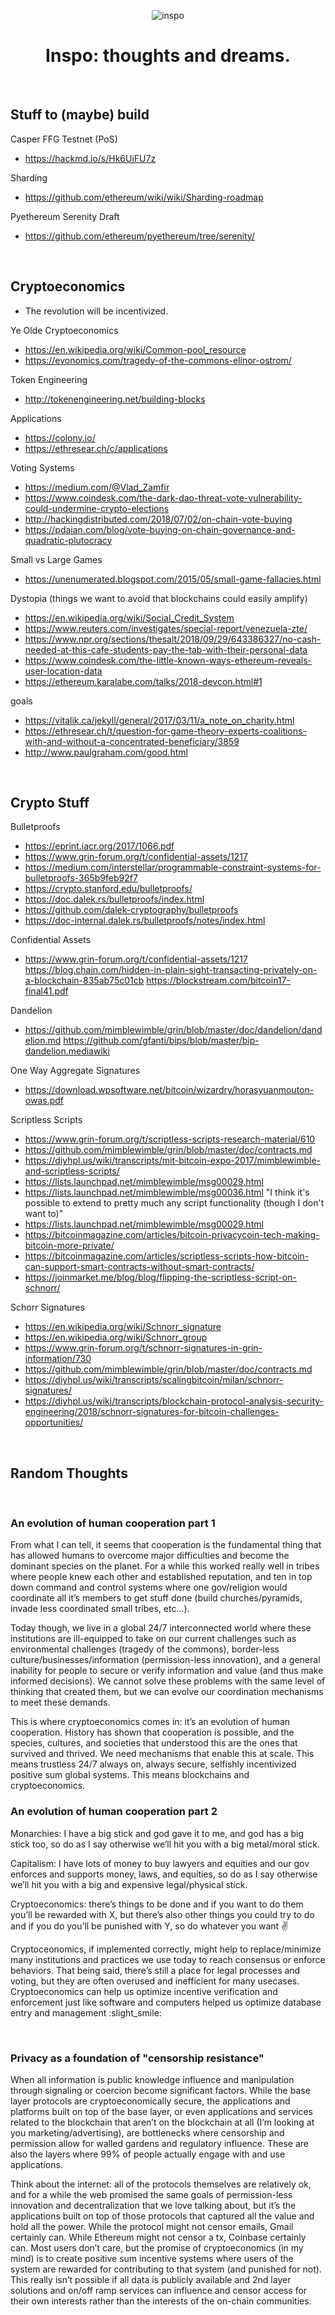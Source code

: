 <p align="center">
    <img src="inspo.jpg" alt="inspo">  
</p>

<h1 align="center">
    Inspo: thoughts and dreams.
</h1>

<br>

## Stuff to (maybe) build

Casper FFG Testnet (PoS)
- https://hackmd.io/s/Hk6UiFU7z

Sharding
- https://github.com/ethereum/wiki/wiki/Sharding-roadmap

Pyethereum Serenity Draft
- https://github.com/ethereum/pyethereum/tree/serenity/

<br>

## Cryptoeconomics
- The revolution will be incentivized.

Ye Olde Cryptoeconomics
  - https://en.wikipedia.org/wiki/Common-pool_resource
  - https://evonomics.com/tragedy-of-the-commons-elinor-ostrom/

Token Engineering
  - http://tokenengineering.net/building-blocks

Applications
  - https://colony.io/
  - https://ethresear.ch/c/applications

Voting Systems
  - https://medium.com/@Vlad_Zamfir
  - https://www.coindesk.com/the-dark-dao-threat-vote-vulnerability-could-undermine-crypto-elections
  - http://hackingdistributed.com/2018/07/02/on-chain-vote-buying
  - https://pdaian.com/blog/vote-buying-on-chain-governance-and-quadratic-plutocracy

Small vs Large Games
  - https://unenumerated.blogspot.com/2015/05/small-game-fallacies.html

Dystopia (things we want to avoid that blockchains could easily amplify)
  - https://en.wikipedia.org/wiki/Social_Credit_System
  - https://www.reuters.com/investigates/special-report/venezuela-zte/
  - https://www.npr.org/sections/thesalt/2018/09/29/643386327/no-cash-needed-at-this-cafe-students-pay-the-tab-with-their-personal-data
  - https://www.coindesk.com/the-little-known-ways-ethereum-reveals-user-location-data
  - https://ethereum.karalabe.com/talks/2018-devcon.html#1

goals
  - https://vitalik.ca/jekyll/general/2017/03/11/a_note_on_charity.html
  - https://ethresear.ch/t/question-for-game-theory-experts-coalitions-with-and-without-a-concentrated-beneficiary/3859
  - http://www.paulgraham.com/good.html

<br>

## Crypto Stuff

Bulletproofs
- https://eprint.iacr.org/2017/1066.pdf
- https://www.grin-forum.org/t/confidential-assets/1217
- https://medium.com/interstellar/programmable-constraint-systems-for-bulletproofs-365b9feb92f7
- https://crypto.stanford.edu/bulletproofs/
- https://doc.dalek.rs/bulletproofs/index.html
- https://github.com/dalek-cryptography/bulletproofs
- https://doc-internal.dalek.rs/bulletproofs/notes/index.html

Confidential Assets
- https://www.grin-forum.org/t/confidential-assets/1217 https://blog.chain.com/hidden-in-plain-sight-transacting-privately-on-a-blockchain-835ab75c01cb https://blockstream.com/bitcoin17-final41.pdf

Dandelion
- https://github.com/mimblewimble/grin/blob/master/doc/dandelion/dandelion.md https://github.com/gfanti/bips/blob/master/bip-dandelion.mediawiki

One Way Aggregate Signatures
- https://download.wpsoftware.net/bitcoin/wizardry/horasyuanmouton-owas.pdf

Scriptless Scripts
- https://www.grin-forum.org/t/scriptless-scripts-research-material/610 
- https://github.com/mimblewimble/grin/blob/master/doc/contracts.md
- https://diyhpl.us/wiki/transcripts/mit-bitcoin-expo-2017/mimblewimble-and-scriptless-scripts/ 
- https://lists.launchpad.net/mimblewimble/msg00029.html 
- https://lists.launchpad.net/mimblewimble/msg00036.html "I think it's possible to extend to pretty much any script functionality (though I don't want to)"
- https://lists.launchpad.net/mimblewimble/msg00029.html
- https://bitcoinmagazine.com/articles/bitcoin-privacycoin-tech-making-bitcoin-more-private/ 
- https://bitcoinmagazine.com/articles/scriptless-scripts-how-bitcoin-can-support-smart-contracts-without-smart-contracts/ 
- https://joinmarket.me/blog/blog/flipping-the-scriptless-script-on-schnorr/

Schorr Signatures
- https://en.wikipedia.org/wiki/Schnorr_signature
- https://en.wikipedia.org/wiki/Schnorr_group
- https://www.grin-forum.org/t/schnorr-signatures-in-grin-information/730
- https://github.com/mimblewimble/grin/blob/master/doc/contracts.md
- https://diyhpl.us/wiki/transcripts/scalingbitcoin/milan/schnorr-signatures/
- https://diyhpl.us/wiki/transcripts/blockchain-protocol-analysis-security-engineering/2018/schnorr-signatures-for-bitcoin-challenges-opportunities/

<br>

## Random Thoughts

<br>

### An evolution of human cooperation part 1

From what I can tell, it seems that cooperation is the fundamental thing that has allowed humans to overcome major difficulties and become the dominant species on the planet. For a while this worked really well in tribes where people knew each other and established reputation, and ten in top down command and control systems where one gov/religion would coordinate all it’s members to get stuff done (build churches/pyramids, invade less coordinated small tribes, etc…).

Today though, we live in a global 24/7 interconnected world where these institutions are ill-equipped to take on our current challenges such as environmental challenges (tragedy of the commons), border-less culture/businesses/information (permission-less innovation), and a general inability for people to secure or verify information and value (and thus make informed decisions). We cannot solve these problems with the same level of thinking that created them, but we can evolve our coordination mechanisms to meet these demands.

This is where cryptoeconomics comes in: it’s an evolution of human cooperation. History has shown that cooperation is possible, and the species, cultures, and societies that understood this are the ones that survived and thrived. We need mechanisms that enable this at scale. This means trustless 24/7 always on, always secure, selfishly incentivized positive sum global systems. This means blockchains and cryptoeconomics.

### An evolution of human cooperation part 2

Monarchies: I have a big stick and god gave it to me, and god has a big stick too, so do as I say otherwise we’ll hit you with a big metal/moral stick.

Capitalism: I have lots of money to buy lawyers and equities and our gov enforces and supports money, laws, and equities, so do as I say otherwise we’ll hit you with a big and expensive legal/physical stick.

Cryptoeconomics: there’s things to be done and if you want to do them you’ll be rewarded with X, but there’s also other things you could try to do and if you do you’ll be punished with Y, so do whatever you want :v:️

Cryptoceonomics, if implemented correctly, might help to replace/minimize many institutions and practices we use today to reach consensus or enforce behaviors. That being said, there’s still a place for legal processes and voting, but they are often overused and inefficient for many usecases. Cryptoeconomics can help us optimize incentive verification and enforcement just like software and computers helped us optimize database entry and management :slight_smile:

<br>

### Privacy as a foundation of "censorship resistance"

When all information is public knowledge influence and manipulation through signaling or coercion become significant factors. While the base layer protocols are cryptoeconomically secure, the applications and platforms built on top of the base layer, or even applications and services related to the blockchain that aren’t on the blockchain at all (I’m looking at you marketing/advertising), are bottlenecks where censorship and permission allow for walled gardens and regulatory influence. These are also the layers where 99% of people actually engage with and use applications.

Think about the internet: all of the protocols themselves are relatively ok, and for a while the web promised the same goals of permission-less innovation and decentralization that we love talking about, but it’s the applications built on top of those protocols that captured all the value and hold all the power. While the protocol might not censor emails, Gmail certainly can. While Ethereum might not censor a tx, Coinbase certainly can. Most users don’t care, but the promise of cryptoeconomics (in my mind) is to create positive sum incentive systems where users of the system are rewarded for contributing to that system (and punished for not). This really isn’t possible if all data is publicly available and 2nd layer solutions and on/off ramp services can influence and censor access for their own interests rather than the interests of the on-chain communities.

<br>



<br>
